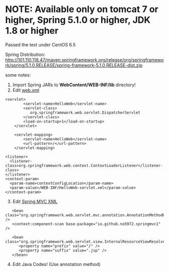 # NOTE: Available only on tomcat 7 or higher, Spring 5.1.0 or higher, JDK 1.8 or higher
Passed the test under CentOS 6.5

Spring Distribution: http://101.110.118.47/maven.springframework.org/release/org/springframework/spring/5.1.0.RELEASE/spring-framework-5.1.0.RELEASE-dist.zip

some notes:
1. Import Spring JARs to <b>WebContent/WEB-INF/lib</b> directory!
2. Edit <a href="https://github.com/No5972/Other_Demos/blob/master/SpringMVCDemo/springmvc/WebContent/WEB-INF/web.xml">web.xml</a> 
```
<servlet>
        <servlet-name>HelloWeb</servlet-name>
        <servlet-class>
           org.springframework.web.servlet.DispatcherServlet
        </servlet-class>
        <load-on-startup>1</load-on-startup>
    </servlet>

    <servlet-mapping>
        <servlet-name>HelloWeb</servlet-name>
        <url-pattern>/</url-pattern>
    </servlet-mapping>

<listener>  
  <listener-class>org.springframework.web.context.ContextLoaderListener</listener-class>  
</listener>  
<context-param>  
  <param-name>contextConfigLocation</param-name>  
  <param-value>/WEB-INF/HelloWeb-servlet.xml</param-value>  
</context-param>
```
3. Edit <a href="https://github.com/No5972/Other_Demos/blob/master/SpringMVCDemo/springmvc/WebContent/WEB-INF/HelloWeb-servlet.xml">Spring MVC XML</a>
```
   <bean class="org.springframework.web.servlet.mvc.annotation.AnnotationMethodHandlerAdapter" />
   <context:component-scan base-package="io.github.no5972.springmvc1" />

   <bean class="org.springframework.web.servlet.view.InternalResourceViewResolver">
      <property name="prefix" value="/" />
      <property name="suffix" value=".jsp" />
   </bean>
```

4. Edit Java Codes! (Use annotation method)
